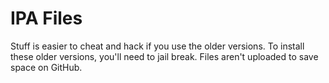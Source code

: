 IPA Files
===
Stuff is easier to cheat and hack if you use the older versions. To install these older versions, you'll need to jail break. Files aren't uploaded to save space on GitHub.